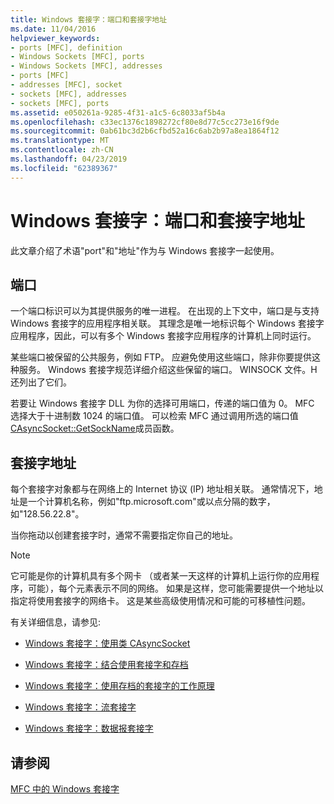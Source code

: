 ```yaml
---
title: Windows 套接字：端口和套接字地址
ms.date: 11/04/2016
helpviewer_keywords:
- ports [MFC], definition
- Windows Sockets [MFC], ports
- Windows Sockets [MFC], addresses
- ports [MFC]
- addresses [MFC], socket
- sockets [MFC], addresses
- sockets [MFC], ports
ms.assetid: e050261a-9285-4f31-a1c5-6c8033af5b4a
ms.openlocfilehash: c33ec1376c1898272cf80e8d77c5cc273e16f9de
ms.sourcegitcommit: 0ab61bc3d2b6cfbd52a16c6ab2b97a8ea1864f12
ms.translationtype: MT
ms.contentlocale: zh-CN
ms.lasthandoff: 04/23/2019
ms.locfileid: "62389367"
---
```

# <a name="windows-sockets-ports-and-socket-addresses"></a>Windows 套接字：端口和套接字地址

此文章介绍了术语"port"和"地址"作为与 Windows 套接字一起使用。

##  <a name="_core_port"></a> 端口

一个端口标识可以为其提供服务的唯一进程。 在出现的上下文中，端口是与支持 Windows 套接字的应用程序相关联。 其理念是唯一地标识每个 Windows 套接字应用程序，因此，可以有多个 Windows 套接字应用程序的计算机上同时运行。

某些端口被保留的公共服务，例如 FTP。 应避免使用这些端口，除非你要提供这种服务。 Windows 套接字规范详细介绍这些保留的端口。 WINSOCK 文件。H 还列出了它们。

若要让 Windows 套接字 DLL 为你的选择可用端口，传递的端口值为 0。 MFC 选择大于十进制数 1024 的端口值。 可以检索 MFC 通过调用所选的端口值[CAsyncSocket::GetSockName](../mfc/reference/casyncsocket-class.md#getsockname)成员函数。

##  <a name="_core_socket_address"></a> 套接字地址

每个套接字对象都与在网络上的 Internet 协议 (IP) 地址相关联。 通常情况下，地址是一个计算机名称，例如"ftp.microsoft.com"或以点分隔的数字，如"128.56.22.8"。

当你拖动以创建套接字时，通常不需要指定你自己的地址。

> [!NOTE]
>  它可能是你的计算机具有多个网卡 （或者某一天这样的计算机上运行你的应用程序，可能），每个元素表示不同的网络。 如果是这样，您可能需要提供一个地址以指定将使用套接字的网络卡。 这是某些高级使用情况和可能的可移植性问题。

有关详细信息，请参见:

- [Windows 套接字：使用类 CAsyncSocket](../mfc/windows-sockets-using-class-casyncsocket.md)

- [Windows 套接字：结合使用套接字和存档](../mfc/windows-sockets-using-sockets-with-archives.md)

- [Windows 套接字：使用存档的套接字的工作原理](../mfc/windows-sockets-how-sockets-with-archives-work.md)

- [Windows 套接字：流套接字](../mfc/windows-sockets-stream-sockets.md)

- [Windows 套接字：数据报套接字](../mfc/windows-sockets-datagram-sockets.md)

## <a name="see-also"></a>请参阅

[MFC 中的 Windows 套接字](../mfc/windows-sockets-in-mfc.md)

